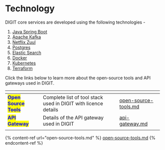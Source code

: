 # Technology

DIGIT core services are developed using the following technologies -

1. [Java Spring Boot](https://spring.io/projects/spring-boot)
2. [Apache Kafka](https://kafka.apache.org/)
3. [Netflix Zuul](https://github.com/Netflix/zuul/wiki)
4. [Postgres](https://www.poshttps/www.postgresql.org/tgresql.org/)
5. [Elastic Search](https://www.elastic.co/)
6. [Docker ](https://www.docker.com/)
7. [Kubernetes](https://kubernetes.io/)
8. [Terraform](https://www.terraform.io/)

Click the links below to learn more about the open-source tools and API gateways used in DIGIT.

<table data-view="cards"><thead><tr><th></th><th></th><th></th><th data-hidden data-card-target data-type="content-ref"></th></tr></thead><tbody><tr><td><mark style="color:blue;"><strong>Open Source Tools</strong></mark></td><td>Complete list of tool stack used in DIGIT with licence details</td><td></td><td><a href="open-source-tools.md">open-source-tools.md</a></td></tr><tr><td><mark style="color:blue;"><strong>API Gateway</strong></mark></td><td>Details of the API gateway used in DIGIT</td><td></td><td><a href="api-gateway.md">api-gateway.md</a></td></tr><tr><td></td><td></td><td></td><td></td></tr></tbody></table>

{% content-ref url="open-source-tools.md" %}
[open-source-tools.md](open-source-tools.md)
{% endcontent-ref %}

